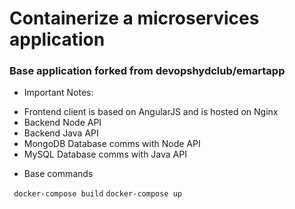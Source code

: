 # Containerize a microservices application

### Base application forked from devopshydclub/emartapp

* Important Notes:

- Frontend client is based on AngularJS and is hosted on Nginx
- Backend Node API
- Backend Java API
- MongoDB Database comms with Node API
- MySQL Database comms with Java API

* Base commands

``` docker-compose build```
```docker-compose up```